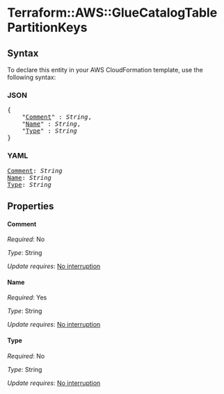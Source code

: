 # Terraform::AWS::GlueCatalogTable PartitionKeys

## Syntax

To declare this entity in your AWS CloudFormation template, use the following syntax:

### JSON

<pre>
{
    "<a href="#comment" title="Comment">Comment</a>" : <i>String</i>,
    "<a href="#name" title="Name">Name</a>" : <i>String</i>,
    "<a href="#type" title="Type">Type</a>" : <i>String</i>
}
</pre>

### YAML

<pre>
<a href="#comment" title="Comment">Comment</a>: <i>String</i>
<a href="#name" title="Name">Name</a>: <i>String</i>
<a href="#type" title="Type">Type</a>: <i>String</i>
</pre>

## Properties

#### Comment

_Required_: No

_Type_: String

_Update requires_: [No interruption](https://docs.aws.amazon.com/AWSCloudFormation/latest/UserGuide/using-cfn-updating-stacks-update-behaviors.html#update-no-interrupt)

#### Name

_Required_: Yes

_Type_: String

_Update requires_: [No interruption](https://docs.aws.amazon.com/AWSCloudFormation/latest/UserGuide/using-cfn-updating-stacks-update-behaviors.html#update-no-interrupt)

#### Type

_Required_: No

_Type_: String

_Update requires_: [No interruption](https://docs.aws.amazon.com/AWSCloudFormation/latest/UserGuide/using-cfn-updating-stacks-update-behaviors.html#update-no-interrupt)

